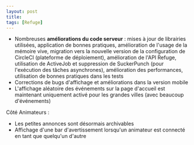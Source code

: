 ```yaml
---
layout: post
title:
tags: [Refuge]
---
```


- Nombreuses **améliorations du code serveur** : mises à jour de librairies utilisées, application de bonnes pratiques, amélioration de l'usage de la mémoire vive, migration vers la nouvelle version de la configuration de CircleCI (plateforme de déploiement), amélioration de l'API Refuge, utilisation de ActiveJob et suppression de SuckerPunch (pour l'exécution des tâches asynchrones), amélioration des performances, utilisation de bonnes pratiques dans les tests
- Corrections de bugs d'affichage et améliorations dans la version mobile
- L'affichage aléatoire des événements sur la page d'accueil est maintenant uniquement activé pour les grandes villes (avec beaucoup d'événements)

Côté Animateurs :

- Les petites annonces sont désormais archivables
- Affichage d'une bar d'avertissement lorsqu'un animateur est connecté en tant que quelqu'un d'autre
